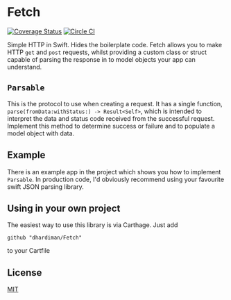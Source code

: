 # Fetch
[![Coverage Status](https://coveralls.io/repos/github/dhardiman/Fetch/badge.svg?branch=master)](https://coveralls.io/github/dhardiman/Fetch?branch=master)
[![Circle CI](https://circleci.com/gh/dhardiman/Fetch.svg?style=svg)](https://circleci.com/gh/dhardiman/Fetch)

Simple HTTP in Swift. Hides the boilerplate code. Fetch allows you to make HTTP `get` and `post` requests, whilst providing a custom class or struct capable of parsing the response in to model objects your app can understand.

## `Parsable`
This is the protocol to use when creating a request. It has a single function, `parse(fromData:withStatus:) -> Result<Self>`, which is intended to interpret the data and status code received from the successful request. Implement this method to determine success or failure and to populate a model object with data.

## Example
There is an example app in the project which shows you how to implement `Parsable`. In production code, I'd obviously recommend using your favourite swift JSON parsing library.

## Using in your own project
The easiest way to use this library is via Carthage. Just add

    github "dhardiman/Fetch"

to your Cartfile

## License
[MIT](LICENSE.md) 

